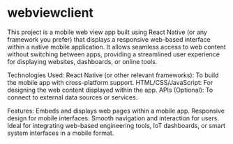 # webviewclient
This project is a mobile web view app built using React Native (or any framework you prefer) that displays a responsive web-based interface within a native mobile application. It allows seamless access to web content without switching between apps, providing a streamlined user experience for displaying websites, dashboards, or online tools.

Technologies Used:
React Native (or other relevant frameworks): To build the mobile app with cross-platform support.
HTML/CSS/JavaScript: For designing the web content displayed within the app.
APIs (Optional): To connect to external data sources or services.

Features:
Embeds and displays web pages within a mobile app.
Responsive design for mobile interfaces.
Smooth navigation and interaction for users.
Ideal for integrating web-based engineering tools, IoT dashboards, or smart system interfaces in a mobile format.
